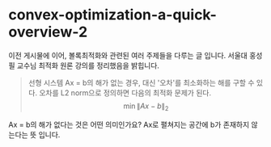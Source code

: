 # convex-optimization-a-quick-overview-2
이전 게시물에 이어, 볼록최적화와 관련된 여러 주제들을 다루는 글 입니다. 서울대 홍성필 교수님 최적화 원론 강의를 정리했음을 밝힙니다.

> 선형 시스템 Ax = b의 해가 없는 경우, 대신 '오차'를 최소화하는 해를 구할 수 있다. 오차를 L2 norm으로 정의하면 다음의 최적화 문제가 된다.
$$
\min \lVert Ax-b \rVert_2
$$

Ax = b의 해가 없다는 것은 어떤 의미인가요? Ax로 펼쳐지는 공간에 b가 존재하지 않는다는 뜻 입니다. 
<!--stackedit_data:
eyJoaXN0b3J5IjpbLTg4MjM2NzMwMCw3NDUwMzU0OTUsLTE4Mz
gyMTAzMTFdfQ==
-->